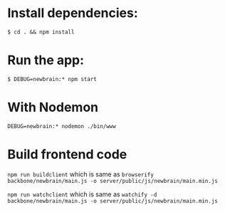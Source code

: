 #  Install dependencies:
 `$ cd . && npm install`

# Run the app:
 `$ DEBUG=newbrain:* npm start`

# With Nodemon
 `DEBUG=newbrain:* nodemon ./bin/www`


# Build frontend code
`npm run buildclient` which is same as `browserify backbone/newbrain/main.js -o server/public/js/newbrain/main.min.js`

`npm run watchclient` which is same as `watchify -d backbone/newbrain/main.js -o server/public/js/newbrain/main.min.js`

